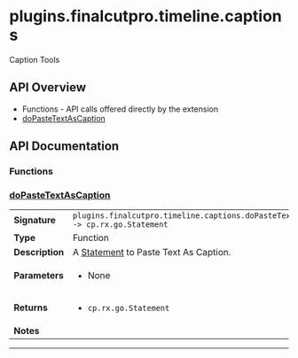 # plugins.finalcutpro.timeline.captions

Caption Tools

## API Overview
* Functions - API calls offered directly by the extension
 * [doPasteTextAsCaption](#doPasteTextAsCaption)

## API Documentation

### Functions


### [doPasteTextAsCaption](#doPasteTextAsCaption)

|                                             |                                                                                     |
| --------------------------------------------|-------------------------------------------------------------------------------------|
| **Signature**                               | `plugins.finalcutpro.timeline.captions.doPasteTextAsCaption() -> cp.rx.go.Statement`                                                                    |
| **Type**                                    | Function                                                                     |
| **Description**                             | A [Statement](../cp/cp.rx.go.Statement.md) to Paste Text As Caption.                                                                     |
| **Parameters**                              | <ul><li>None</li></ul> |
| **Returns**                                 | <ul><li>`cp.rx.go.Statement`</li></ul>          |
| **Notes**                                   | <ul></ul>                |

---
